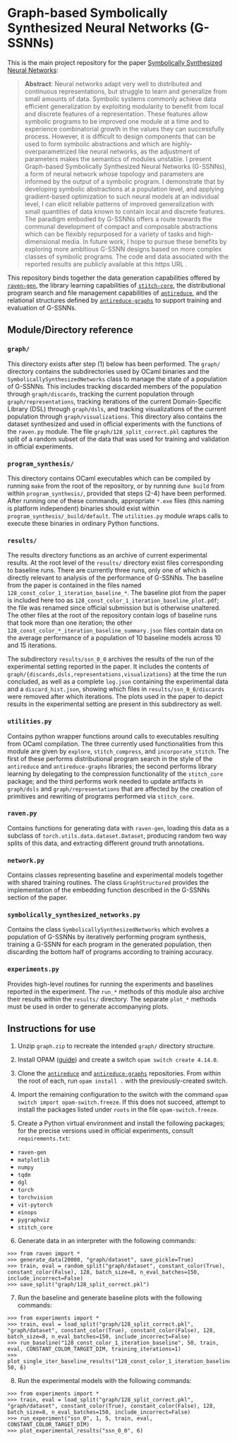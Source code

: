 # Graph-based Symbolically Synthesized Neural Networks (G-SSNNs)

This is the main project repository for the paper [Symbolically Synthesized Neural Networks](https://arxiv.org/abs/2303.03340):

> **Abstract**: Neural networks adapt very well to distributed and continuous representations, but struggle to learn and generalize from small amounts of data. Symbolic systems commonly achieve data efficient generalization by exploiting modularity to benefit from local and discrete features of a representation. These features allow symbolic programs to be improved one module at a time and to experience combinatorial growth in the values they can successfully process. However, it is difficult to design components that can be used to form symbolic abstractions and which are highly-overparametrized like neural networks, as the adjustment of parameters makes the semantics of modules unstable. I present Graph-based Symbolically Synthesized Neural Networks (G-SSNNs), a form of neural network whose topology and parameters are informed by the output of a symbolic program. I demonstrate that by developing symbolic abstractions at a population level, and applying gradient-based optimization to such neural models at an individual level, I can elicit reliable patterns of improved generalization with small quantities of data known to contain local and discrete features. The paradigm embodied by G-SSNNs offers a route towards the communal development of compact and composable abstractions which can be flexibly repurposed for a variety of tasks and high-dimensional media. In future work, I hope to pursue these benefits by exploring more ambitious G-SSNN designs based on more complex classes of symbolic programs. The code and data associated with the reported results are publicly available at this https URL .

This repository binds together the data generation capabilities offered by [`raven-gen`](https://pypi.org/project/raven-gen/), the library learning capabilities of [`stitch-core`](https://pypi.org/project/stitch-core/), the distributional program search and file management capabilities of [`antireduce`](https://github.com/shlomenu/antireduce), and the relational structures defined by [`antireduce-graphs`](https://github.com/shlomenu/antireduce-graphs) to support training and evaluation of G-SSNNs.  

## Module/Directory reference

### `graph/`

This directory exists after step (1) below has been performed.  The `graph/` directory contains the subdirectories used by OCaml binaries and the `SymbolicallySynthesizedNetworks` class to manage the state of a population of G-SSNNs.  This includes tracking discarded members of the population through `graph/discards`, tracking the current population through `graph/representations`, tracking iterations of the current Domain-Specific Library (DSL) through `graph/dsls`, and tracking visualizations of the current population through `graph/visualizations`.  This directory also contains the dataset synthesized and used in official experiments with the functions of the `raven.py` module.  The file `graph/128_split_correct.pkl` captures the split of a random subset of the data that was used for training and validation in official experiments.

### `program_synthesis/`

This directory contains OCaml executables which can be compiled by running `make` from the root of the repository, or by running `dune build` from within `program_synthesis/`, provided that steps (2-4) have been performed.  After running one of these commands, appropriate `*.exe` files (this naming is platform independent) binaries should exist within `program_synthesis/_build/default`.  The `utilities.py` module wraps calls to execute these binaries in ordinary Python functions.

### `results/`

The results directory functions as an archive of current experimental results.  At the root level of the `results/` directory exist files corresponding to baseline runs.  There are currently three runs, only one of which is directly relevant to analysis of the performance of G-SSNNs.  The baseline from the paper is contained in the files named `128_const_color_1_iteration_baseline_*`.  The baseline plot from the paper is included here too as `128_const_color_1_iteration_baseline_plot.pdf`; the file was renamed since official submission but is otherwise unaltered.  The other files at the root of the repository contain logs of baseline runs that took more than one iteration; the other `128_const_color_*_iteration_baseline_summary.json` files contain data on the average performance of a population of 10 baseline models across 10 and 15 iterations.  

The subdirectory `results/ssn_0_0` archives the results of the run of the experimental setting reported in the paper.  It includes the contents of `graph/{discards,dsls,representations,visualizations}` at the time the run concluded, as well as a complete `log.json` containing the experimental data and a `discard_hist.json`, showing which files in `results/ssn_0_0/discards` were removed after which iterations.  The plots used in the paper to depict results in the experimental setting are present in this subdirectory as well.

### `utilities.py`

Contains python wrapper functions around calls to executables resulting from OCaml compilation.  The three currently used functionalities from this module are given by `explore`, `stitch_compress`, and `incorporate_stitch`.  The first of these performs distributional program search in the style of the `antireduce` and `antireduce-graphs` libraries; the second performs library learning by delegating to the compression functionality of the `stitch_core` package; and the third performs work needed to update artifacts in `graph/dsls` and `graph/representations` that are affected by the creation of primitives and rewriting of programs performed via `stitch_core`.

### `raven.py`

Contains functions for generating data with `raven-gen`, loading this data as a subclass of `torch.utils.data.dataset.Dataset`, producing random two way splits of this data, and extracting different ground truth annotations.   

### `network.py`

Contains classes representing baseline and experimental models together with shared training routines.  The class `GraphStructured` provides the implementation of the embedding function described in the G-SSNNs section of the paper. 

### `symbolically_synthesized_networks.py`

Contains the class `SymbolicallySynthesizedNetworks` which evolves a population of G-SSNNs by iteratively performing program synthesis, training a G-SSNN for each program in the generated population, then discarding the bottom half of programs according to training accuracy.

### `experiments.py`

Provides high-level routines for running the experiments and baselines reported in the experiment.  The `run_*` methods of this module also archive their results within the `results/` directory.  The separate `plot_*` methods must be used in order to generate accompanying plots.

## Instructions for use

1. Unzip `graph.zip` to recreate the intended `graph/` directory structure.

2. Install OPAM ([guide](https://opam.ocaml.org/doc/Install.html)) and create a switch `opam switch create 4.14.0`.

3. Clone the [`antireduce`](https://github.com/shlomenu/antireduce) and [`antireduce-graphs`](https://github.com/shlomenu/antireduce-graphs) repositories.  From within the root of each, run `opam install .` with the previously-created switch.  

4. Import the remaining configuration to the switch with the command `opam switch import opam-switch.freeze`.  If this does not succeed, attempt to install the packages listed under `roots` in the file `opam-switch.freeze`.  

5. Create a Python virtual environment and install the following packages; for the precise versions used in official experiments, consult `requirements.txt`:
 - `raven-gen`
 - `matplotlib`
 - `numpy`
 - `tqdm`
 - `dgl`
 - `torch`
 - `torchvision`
 - `vit-pytorch`
 - `einops`
 - `pygraphviz`
 - `stitch_core`

6. Generate data in an interpreter with the following commands:

```
>>> from raven import *
>>> generate_data(20000, "graph/dataset", save_pickle=True)
>>> train, eval = random_split("graph/dataset", constant_color(True), constant_color(False), 128, batch_size=8, n_eval_batches=150, include_incorrect=False)
>>> save_split("graph/128_split_correct.pkl")
```

7. Run the baseline and generate baseline plots with the following commands:

```
>>> from experiments import *
>>> train, eval = load_split("graph/128_split_correct.pkl", "graph/dataset", constant_color(True), constant_color(False), 128, batch_size=8, n_eval_batches=150, include_incorrect=False)
>>> run_baseline("128_const_color_1_iteration_baseline", 50, train, eval, CONSTANT_COLOR_TARGET_DIM, training_iterations=1)
>>> plot_single_iter_baseline_results("128_const_color_1_iteration_baseline", 50, 6)
```

8. Run the experimental models with the following commands:

```
>>> from experiments import *
>>> train, eval = load_split("graph/128_split_correct.pkl", "graph/dataset", constant_color(True), constant_color(False), 128, batch_size=8, n_eval_batches=150, include_incorrect=False)
>>> run_experiment("ssn_0", 1, 5, train, eval, CONSTANT_COLOR_TARGET_DIM)
>>> plot_experimental_results("ssn_0_0", 6)
```